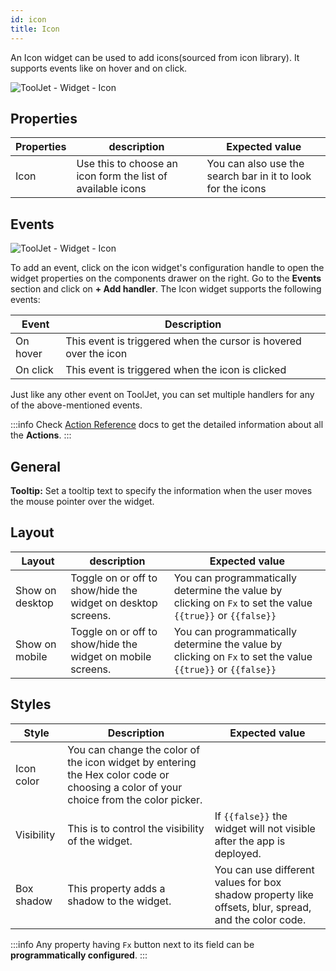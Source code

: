 ```yaml
---
id: icon
title: Icon 
---
```


An Icon widget can be used to add icons(sourced from icon library). It supports events like on hover and on click.

<!--- 
Add the image of the widget in the div below. 
Create a new folder inside static/img/ and place all images related to this widget 
-->

<div style={{textAlign: 'center'}}>

![ToolJet - Widget - Icon](/img/widgets/icon/icon.png)

</div>

## Properties

| Properties  | description | Expected value |
| ----------- | ----------- | -------------- |
| Icon | Use this to choose an icon form the list of available icons | You can also use the search bar in it to look for the icons | 

## Events

<div style={{textAlign: 'center'}}>

![ToolJet - Widget - Icon](/img/widgets/icon/events.png)

</div>

To add an event, click on the icon widget's configuration handle to open the widget properties on the components drawer on the right. Go to the **Events** section and click on **+ Add handler**.
The Icon widget supports the following events:

| Event  | Description |
| ----------- | ----------- |
| On hover      | This event is triggered when the cursor is hovered over the icon|
| On click      | This event is triggered when the icon is clicked |

Just like any other event on ToolJet, you can set multiple handlers for any of the above-mentioned events.

:::info
Check [Action Reference](/docs/category/actions-reference) docs to get the detailed information about all the **Actions**.
:::

## General

<b>Tooltip:</b> Set a tooltip text to specify the information when the user moves the mouse pointer over the widget.

## Layout

| Layout  | description | Expected value |
| ----------- | ----------- | ------------ |
| Show on desktop | Toggle on or off to show/hide the widget on desktop screens. | You can programmatically determine the value by clicking on `Fx` to set the value `{{true}}` or `{{false}}` |
| Show on mobile | Toggle on or off to show/hide the widget on mobile screens. | You can programmatically determine the value by clicking on `Fx` to set the value `{{true}}` or `{{false}}`   |

## Styles

| Style      | Description | Expected value |
| ----------- | ----------- | ------------- |
| Icon color |  You can change the color of the icon widget by entering the Hex color code or choosing a color of your choice from the color picker. |
| Visibility | This is to control the visibility of the widget. | If `{{false}}` the widget will not visible after the app is deployed. | It can only have boolean values i.e. either `{{true}}` or `{{false}}`. By default, it's set to `{{true}}`. |
| Box shadow | This property adds a shadow to the widget. | You can use different values for box shadow property like offsets, blur, spread, and the color code. |

:::info
Any property having `Fx` button next to its field can be **programmatically configured**.
:::

